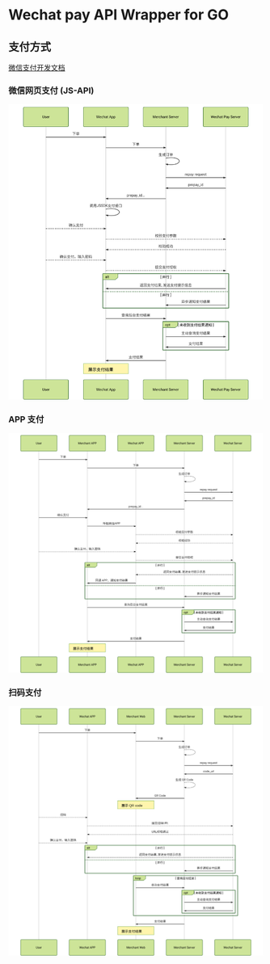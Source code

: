 # Wechat pay API Wrapper for **GO**


## 支付方式

[微信支付开发文档](https://pay.weixin.qq.com/wiki/doc/api/index.html)

### 微信网页支付 (JS-API)
![微信网页支付流程](../doc/pay/jsapipay.svg)

### APP 支付
![APP 支付流程](../doc/pay/apppay.svg)

### 扫码支付
![微信扫码支付流程](../doc/pay/qrcodepay.svg)
